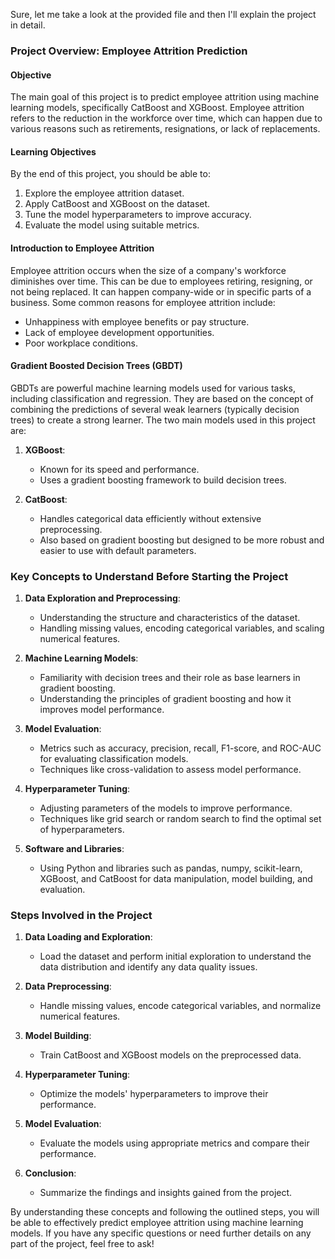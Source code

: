 Sure, let me take a look at the provided file and then I'll explain the project in detail.

### Project Overview: Employee Attrition Prediction

#### Objective
The main goal of this project is to predict employee attrition using machine learning models, specifically CatBoost and XGBoost. Employee attrition refers to the reduction in the workforce over time, which can happen due to various reasons such as retirements, resignations, or lack of replacements.

#### Learning Objectives
By the end of this project, you should be able to:
1. Explore the employee attrition dataset.
2. Apply CatBoost and XGBoost on the dataset.
3. Tune the model hyperparameters to improve accuracy.
4. Evaluate the model using suitable metrics.

#### Introduction to Employee Attrition
Employee attrition occurs when the size of a company's workforce diminishes over time. This can be due to employees retiring, resigning, or not being replaced. It can happen company-wide or in specific parts of a business. Some common reasons for employee attrition include:
- Unhappiness with employee benefits or pay structure.
- Lack of employee development opportunities.
- Poor workplace conditions.

#### Gradient Boosted Decision Trees (GBDT)
GBDTs are powerful machine learning models used for various tasks, including classification and regression. They are based on the concept of combining the predictions of several weak learners (typically decision trees) to create a strong learner. The two main models used in this project are:

1. **XGBoost**:
   - Known for its speed and performance.
   - Uses a gradient boosting framework to build decision trees.
   
2. **CatBoost**:
   - Handles categorical data efficiently without extensive preprocessing.
   - Also based on gradient boosting but designed to be more robust and easier to use with default parameters.

### Key Concepts to Understand Before Starting the Project

1. **Data Exploration and Preprocessing**:
   - Understanding the structure and characteristics of the dataset.
   - Handling missing values, encoding categorical variables, and scaling numerical features.
   
2. **Machine Learning Models**:
   - Familiarity with decision trees and their role as base learners in gradient boosting.
   - Understanding the principles of gradient boosting and how it improves model performance.

3. **Model Evaluation**:
   - Metrics such as accuracy, precision, recall, F1-score, and ROC-AUC for evaluating classification models.
   - Techniques like cross-validation to assess model performance.

4. **Hyperparameter Tuning**:
   - Adjusting parameters of the models to improve performance.
   - Techniques like grid search or random search to find the optimal set of hyperparameters.

5. **Software and Libraries**:
   - Using Python and libraries such as pandas, numpy, scikit-learn, XGBoost, and CatBoost for data manipulation, model building, and evaluation.

### Steps Involved in the Project

1. **Data Loading and Exploration**:
   - Load the dataset and perform initial exploration to understand the data distribution and identify any data quality issues.

2. **Data Preprocessing**:
   - Handle missing values, encode categorical variables, and normalize numerical features.

3. **Model Building**:
   - Train CatBoost and XGBoost models on the preprocessed data.

4. **Hyperparameter Tuning**:
   - Optimize the models' hyperparameters to improve their performance.

5. **Model Evaluation**:
   - Evaluate the models using appropriate metrics and compare their performance.

6. **Conclusion**:
   - Summarize the findings and insights gained from the project.

By understanding these concepts and following the outlined steps, you will be able to effectively predict employee attrition using machine learning models. If you have any specific questions or need further details on any part of the project, feel free to ask!